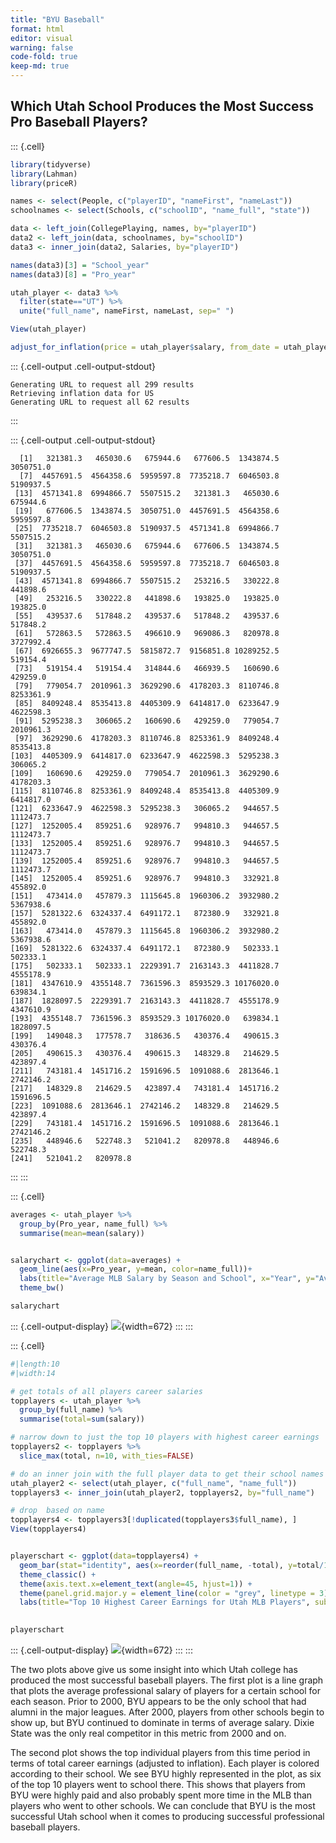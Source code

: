 ```yaml
---
title: "BYU Baseball"
format: html
editor: visual
warning: false
code-fold: true
keep-md: true
---
```




## Which Utah School Produces the Most Success Pro Baseball Players?


::: {.cell}

```{.r .cell-code}
library(tidyverse)
library(Lahman)
library(priceR)

names <- select(People, c("playerID", "nameFirst", "nameLast"))
schoolnames <- select(Schools, c("schoolID", "name_full", "state"))

data <- left_join(CollegePlaying, names, by="playerID")
data2 <- left_join(data, schoolnames, by="schoolID")
data3 <- inner_join(data2, Salaries, by="playerID")

names(data3)[3] = "School_year"
names(data3)[8] = "Pro_year"

utah_player <- data3 %>% 
  filter(state=="UT") %>% 
  unite("full_name", nameFirst, nameLast, sep=" ")

View(utah_player)

adjust_for_inflation(price = utah_player$salary, from_date = utah_player$Pro_year, country = "US", to_date = 2021)
```

::: {.cell-output .cell-output-stdout}
```
Generating URL to request all 299 results
Retrieving inflation data for US 
Generating URL to request all 62 results
```
:::

::: {.cell-output .cell-output-stdout}
```
  [1]   321381.3   465030.6   675944.6   677606.5  1343874.5  3050751.0
  [7]  4457691.5  4564358.6  5959597.8  7735218.7  6046503.8  5190937.5
 [13]  4571341.8  6994866.7  5507515.2   321381.3   465030.6   675944.6
 [19]   677606.5  1343874.5  3050751.0  4457691.5  4564358.6  5959597.8
 [25]  7735218.7  6046503.8  5190937.5  4571341.8  6994866.7  5507515.2
 [31]   321381.3   465030.6   675944.6   677606.5  1343874.5  3050751.0
 [37]  4457691.5  4564358.6  5959597.8  7735218.7  6046503.8  5190937.5
 [43]  4571341.8  6994866.7  5507515.2   253216.5   330222.8   441898.6
 [49]   253216.5   330222.8   441898.6   193825.0   193825.0   193825.0
 [55]   439537.6   517848.2   439537.6   517848.2   439537.6   517848.2
 [61]   572863.5   572863.5   496610.9   969086.3   820978.8  3727992.4
 [67]  6926655.3  9677747.5  5815872.7  9156851.8 10289252.5   519154.4
 [73]   519154.4   519154.4   314844.6   466939.5   160690.6   429259.0
 [79]   779054.7  2010961.3  3629290.6  4178203.3  8110746.8  8253361.9
 [85]  8409248.4  8535413.8  4405309.9  6414817.0  6233647.9  4622598.3
 [91]  5295238.3   306065.2   160690.6   429259.0   779054.7  2010961.3
 [97]  3629290.6  4178203.3  8110746.8  8253361.9  8409248.4  8535413.8
[103]  4405309.9  6414817.0  6233647.9  4622598.3  5295238.3   306065.2
[109]   160690.6   429259.0   779054.7  2010961.3  3629290.6  4178203.3
[115]  8110746.8  8253361.9  8409248.4  8535413.8  4405309.9  6414817.0
[121]  6233647.9  4622598.3  5295238.3   306065.2   944657.5  1112473.7
[127]  1252005.4   859251.6   928976.7   994810.3   944657.5  1112473.7
[133]  1252005.4   859251.6   928976.7   994810.3   944657.5  1112473.7
[139]  1252005.4   859251.6   928976.7   994810.3   944657.5  1112473.7
[145]  1252005.4   859251.6   928976.7   994810.3   332921.8   455892.0
[151]   473414.0   457879.3  1115645.8  1960306.2  3932980.2  5367938.6
[157]  5281322.6  6324337.4  6491172.1   872380.9   332921.8   455892.0
[163]   473414.0   457879.3  1115645.8  1960306.2  3932980.2  5367938.6
[169]  5281322.6  6324337.4  6491172.1   872380.9   502333.1   502333.1
[175]   502333.1   502333.1  2229391.7  2163143.3  4411828.7  4555178.9
[181]  4347610.9  4355148.7  7361596.3  8593529.3 10176020.0   639834.1
[187]  1828097.5  2229391.7  2163143.3  4411828.7  4555178.9  4347610.9
[193]  4355148.7  7361596.3  8593529.3 10176020.0   639834.1  1828097.5
[199]   149048.3   177578.7   318636.5   430376.4   490615.3   430376.4
[205]   490615.3   430376.4   490615.3   148329.8   214629.5   423897.4
[211]   743181.4  1451716.2  1591696.5  1091088.6  2813646.1  2742146.2
[217]   148329.8   214629.5   423897.4   743181.4  1451716.2  1591696.5
[223]  1091088.6  2813646.1  2742146.2   148329.8   214629.5   423897.4
[229]   743181.4  1451716.2  1591696.5  1091088.6  2813646.1  2742146.2
[235]   448946.6   522748.3   521041.2   820978.8   448946.6   522748.3
[241]   521041.2   820978.8
```
:::
:::

::: {.cell}

```{.r .cell-code}
averages <- utah_player %>% 
  group_by(Pro_year, name_full) %>% 
  summarise(mean=mean(salary))


salarychart <- ggplot(data=averages) +
  geom_line(aes(x=Pro_year, y=mean, color=name_full))+
  labs(title="Average MLB Salary by Season and School", x="Year", y="Average Salary (in 2021 U.S. Dollars)", color="School") +
  theme_bw()

salarychart
```

::: {.cell-output-display}
![](byubaseball_files/figure-html/unnamed-chunk-2-1.png){width=672}
:::
:::

::: {.cell}

```{.r .cell-code}
#|length:10
#|width:14

# get totals of all players career salaries
topplayers <- utah_player %>% 
  group_by(full_name) %>% 
  summarise(total=sum(salary))

# narrow down to just the top 10 players with highest career earnings
topplayers2 <- topplayers %>% 
  slice_max(total, n=10, with_ties=FALSE)

# do an inner join with the full player data to get their school names
utah_player2 <- select(utah_player, c("full_name", "name_full"))
topplayers3 <- inner_join(utah_player2, topplayers2, by="full_name")

# drop  based on name
topplayers4 <- topplayers3[!duplicated(topplayers3$full_name), ]
View(topplayers4)


playerschart <- ggplot(data=topplayers4) +
  geom_bar(stat="identity", aes(x=reorder(full_name, -total), y=total/1000000, fill=name_full)) +
  theme_classic() +
  theme(axis.text.x=element_text(angle=45, hjust=1)) +
  theme(panel.grid.major.y = element_line(color = "grey", linetype = 3)) +
  labs(title="Top 10 Highest Career Earnings for Utah MLB Players", subtitle= "Adjusted for inflation to 2021 U.S. Dollars", x="", y="Total Career Earnings (in Millions)", fill="School")
  

playerschart
```

::: {.cell-output-display}
![](byubaseball_files/figure-html/unnamed-chunk-3-1.png){width=672}
:::
:::


The two plots above give us some insight into which Utah college has produced the most successful baseball players. The first plot is a line graph that plots the average professional salary of players for a certain school for each season. Prior to 2000, BYU appears to be the only school that had alumni in the major leagues. After 2000, players from other schools begin to show up, but BYU continued to dominate in terms of average salary. Dixie State was the only real competitor in this metric from 2000 and on.

The second plot shows the top individual players from this time period in terms of total career earnings (adjusted to inflation). Each player is colored according to their school. We see BYU highly represented in the plot, as six of the top 10 players went to school there. This shows that players from BYU were highly paid and also probably spent more time in the MLB than players who went to other schools. We can conclude that BYU is the most successful Utah school when it comes to producing successful professional baseball players.
